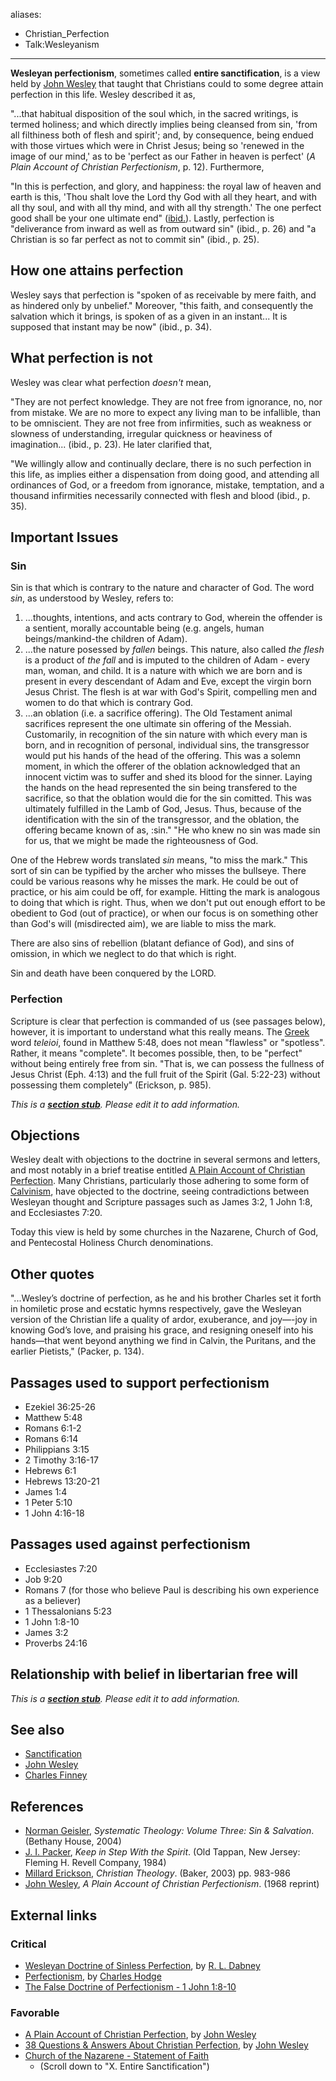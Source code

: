 aliases:
- Christian_Perfection
- Talk:Wesleyanism
---
**Wesleyan perfectionism**, sometimes called
**entire sanctification**, is a view held by
[John Wesley](John_Wesley "John Wesley") that taught that
Christians could to some degree attain perfection in this life.
Wesley described it as,

"...that habitual disposition of the soul which, in the sacred
writings, is termed holiness; and which directly implies being
cleansed from sin, 'from all filthiness both of flesh and spirit';
and, by consequence, being endued with those virtues which were in
Christ Jesus; being so 'renewed in the image of our mind,' as to be
'perfect as our Father in heaven is perfect'
(*A Plain Account of Christian Perfectionism*, p. 12).
Furthermore,

"In this is perfection, and glory, and happiness: the royal law of
heaven and earth is this, 'Thou shalt love the Lord thy God with
all they heart, and with all thy soul, and with all thy mind, and
with all thy strength.' The one perfect good shall be your one
ultimate end" ([ibid.](Ibid. "Ibid.")).
Lastly, perfection is "deliverance from inward as well as from
outward sin" (ibid., p. 26) and "a Christian is so far perfect as
not to commit sin" (ibid., p. 25).

## How one attains perfection

Wesley says that perfection is "spoken of as receivable by mere
faith, and as hindered only by unbelief." Moreover, "this faith,
and consequently the salvation which it brings, is spoken of as a
given in an instant... It is supposed that instant may be now"
(ibid., p. 34).

## What perfection is not

Wesley was clear what perfection *doesn't* mean,

"They are not perfect knowledge. They are not free from ignorance,
no, nor from mistake. We are no more to expect any living man to be
infallible, than to be omniscient. They are not free from
infirmities, such as weakness or slowness of understanding,
irregular quickness or heaviness of imagination... (ibid., p. 23).
He later clarified that,

"We willingly allow and continually declare, there is no such
perfection in this life, as implies either a dispensation from
doing good, and attending all ordinances of God, or a freedom from
ignorance, mistake, temptation, and a thousand infirmities
necessarily connected with flesh and blood (ibid., p. 35).
## Important Issues

### Sin

Sin is that which is contrary to the nature and character of God.
The word *sin*, as understood by Wesley, refers to:

1.  ...thoughts, intentions, and acts contrary to God, wherein the
    offender is a sentient, morally accountable being (e.g. angels,
    human beings/mankind-the children of Adam).
2.  ...the nature posessed by *fallen* beings. This nature, also
    called *the flesh* is a product of *the fall* and is imputed to the
    children of Adam - every man, woman, and child. It is a nature with
    which we are born and is present in every descendant of Adam and
    Eve, except the virgin born Jesus Christ. The flesh is at war with
    God's Spirit, compelling men and women to do that which is contrary
    God.
3.  ...an oblation (i.e. a sacrifice offering). The Old Testament
    animal sacrifices represent the one ultimate sin offering of the
    Messiah. Customarily, in recognition of the sin nature with which
    every man is born, and in recognition of personal, individual sins,
    the transgressor would put his hands of the head of the offering.
    This was a solemn moment, in which the offerer of the oblation
    acknowledged that an innocent victim was to suffer and shed its
    blood for the sinner. Laying the hands on the head represented the
    sin being transfered to the sacrifice, so that the oblation would
    die for the sin comitted. This was ultimately fulfilled in the Lamb
    of God, Jesus. Thus, because of the identification with the sin of
    the transgressor, and the oblation, the offering became known of
    as, :sin." "He who knew no sin was made sin for us, that we might
    be made the righteousness of God.

One of the Hebrew words translated *sin* means, "to miss the mark."
This sort of sin can be typified by the archer who misses the
bullseye. There could be various reasons why he misses the mark. He
could be out of practice, or his aim could be off, for example.
Hitting the mark is analogous to doing that which is right. Thus,
when we don't put out enough effort to be obedient to God (out of
practice), or when our focus is on something other than God's will
(misdirected aim), we are liable to miss the mark.

There are also sins of rebellion (blatant defiance of God), and
sins of omission, in which we neglect to do that which is right.

Sin and death have been conquered by the LORD.

### Perfection

Scripture is clear that perfection is commanded of us (see passages
below), however, it is important to understand what this really
means. The [Greek](Greek "Greek") word *teleioi*, found in Matthew
5:48, does not mean "flawless" or "spotless". Rather, it means
"complete". It becomes possible, then, to be "perfect" without
being entirely free from sin. "That is, we can possess the fullness
of Jesus Christ (Eph. 4:13) and the full fruit of the Spirit (Gal.
5:22-23) without possessing them completely" (Erickson, p. 985).

*This is a **[section stub](http://www.theopedia.com/Category:Theopedia_sectionstubs "Category:Theopedia sectionstubs")**. Please edit it to add information.*
## Objections

Wesley dealt with objections to the doctrine in several sermons and
letters, and most notably in a brief treatise entitled
[A Plain Account of Christian Perfection](http://gbgm-umc.org/Umhistory/Wesley/perfect.html).
Many Christians, particularly those adhering to some form of
[Calvinism](Calvinism "Calvinism"), have objected to the doctrine,
seeing contradictions between Wesleyan thought and Scripture
passages such as James 3:2, 1 John 1:8, and Ecclesiastes 7:20.

Today this view is held by some churches in the Nazarene, Church of
God, and Pentecostal Holiness Church denominations.

## Other quotes

"...Wesley’s doctrine of perfection, as he and his brother Charles
set it forth in homiletic prose and ecstatic hymns respectively,
gave the Wesleyan version of the Christian life a quality of ardor,
exuberance, and joy—-joy in knowing God’s love, and praising his
grace, and resigning oneself into his hands—that went beyond
anything we find in Calvin, the Puritans, and the earlier
Pietists," (Packer, p. 134).
## Passages used to support perfectionism

-   Ezekiel 36:25-26
-   Matthew 5:48
-   Romans 6:1-2
-   Romans 6:14
-   Philippians 3:15
-   2 Timothy 3:16-17
-   Hebrews 6:1
-   Hebrews 13:20-21
-   James 1:4
-   1 Peter 5:10
-   1 John 4:16-18

## Passages used against perfectionism

-   Ecclesiastes 7:20
-   Job 9:20
-   Romans 7 (for those who believe Paul is describing his own
    experience as a believer)
-   1 Thessalonians 5:23
-   1 John 1:8-10
-   James 3:2
-   Proverbs 24:16

## Relationship with belief in libertarian free will

*This is a **[section stub](http://www.theopedia.com/Category:Theopedia_sectionstubs "Category:Theopedia sectionstubs")**. Please edit it to add information.*
## See also

-   [Sanctification](Sanctification "Sanctification")
-   [John Wesley](John_Wesley "John Wesley")
-   [Charles Finney](Charles_Finney "Charles Finney")

## References

-   [Norman Geisler](Norman_Geisler "Norman Geisler"),
    *Systematic Theology: Volume Three: Sin & Salvation*. (Bethany
    House, 2004)
-   [J. I. Packer](J._I._Packer "J. I. Packer"),
    *Keep in Step With the Spirit*. (Old Tappan, New Jersey: Fleming H.
    Revell Company, 1984)
-   [Millard Erickson](Millard_Erickson "Millard Erickson"),
    *Christian Theology*. (Baker, 2003) pp. 983-986
-   [John Wesley](John_Wesley "John Wesley"),
    *A Plain Account of Christian Perfectionism*. (1968 reprint)

## External links

### Critical

-   [Wesleyan Doctrine of Sinless Perfection](http://www.mbrem.com/life/dab-wesl.htm),
    by [R. L. Dabney](R._L._Dabney "R. L. Dabney")
-   [Perfectionism](http://www.mbrem.com/life/perfectionism.htm),
    by [Charles Hodge](Charles_Hodge "Charles Hodge")
-   [The False Doctrine of Perfectionism - 1 John 1:8-10](http://www.monergism.com/thethreshold/articles/onsite/buntin/1jn1_8-10.html)

### Favorable

-   [A Plain Account of Christian Perfection](http://gbgm-umc.org/Umhistory/Wesley/perfect.html),
    by [John Wesley](John_Wesley "John Wesley")
-   [38 Questions & Answers About Christian Perfection](http://gbgm-umc.org/UMhistory/Wesley/38q-a.html),
    by [John Wesley](John_Wesley "John Wesley")
-   [Church of the Nazarene - Statement of Faith](http://www.nazarene.org/welcome/we_believe.html)
    - (Scroll down to "X. Entire Sanctification")